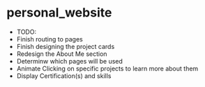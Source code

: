 # personal_website
- TODO:
- Finish routing to pages
- Finish designing the project cards
- Redesign the About Me section
- Determinw which pages will be used 
- Animate Clicking on specific projects to learn more about them
- Display Certification(s) and skills